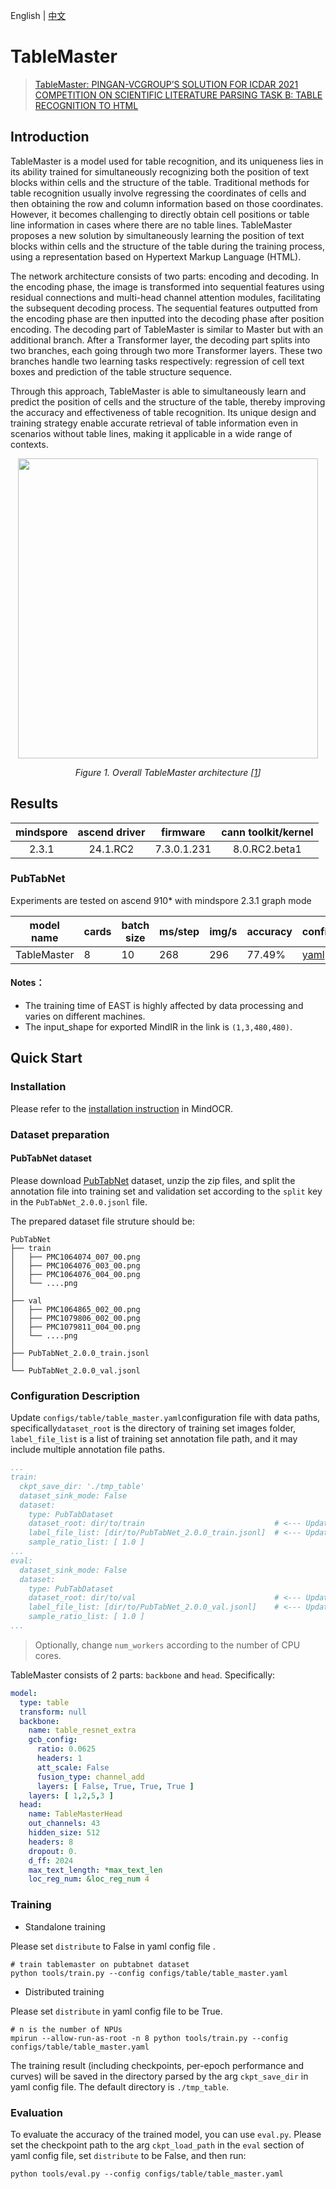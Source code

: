 English | [中文](https://github.com/mindspore-lab/mindocr/blob/main/configs/table/README_CN.md)

# TableMaster
<!--- Guideline: use url linked to abstract in ArXiv instead of PDF for fast loading.  -->

> [TableMaster: PINGAN-VCGROUP’S SOLUTION FOR ICDAR 2021 COMPETITION ON SCIENTIFIC LITERATURE PARSING TASK B: TABLE RECOGNITION TO HTML](https://arxiv.org/pdf/2105.01848.pdf)

## Introduction

<!--- Guideline: Introduce the model and architectures. Cite if you use/adopt paper explanation from others. -->

TableMaster is a model used for table recognition, and its uniqueness lies in its ability trained for simultaneously recognizing both the position of text blocks within cells and the structure of the table. Traditional methods for table recognition usually involve regressing the coordinates of cells and then obtaining the row and column information based on those coordinates. However, it becomes challenging to directly obtain cell positions or table line information in cases where there are no table lines. TableMaster proposes a new solution by simultaneously learning the position of text blocks within cells and the structure of the table during the training process, using a representation based on Hypertext Markup Language (HTML).

The network architecture consists of two parts: encoding and decoding. In the encoding phase, the image is transformed into sequential features using residual connections and multi-head channel attention modules, facilitating the subsequent decoding process. The sequential features outputted from the encoding phase are then inputted into the decoding phase after position encoding. The decoding part of TableMaster is similar to Master but with an additional branch. After a Transformer layer, the decoding part splits into two branches, each going through two more Transformer layers. These two branches handle two learning tasks respectively: regression of cell text boxes and prediction of the table structure sequence.

Through this approach, TableMaster is able to simultaneously learn and predict the position of cells and the structure of the table, thereby improving the accuracy and effectiveness of table recognition. Its unique design and training strategy enable accurate retrieval of table information even in scenarios without table lines, making it applicable in a wide range of contexts.

<p align="center">
  <img src="https://github.com/tonytonglt/mindocr-fork/assets/54050944/556ad4a5-d892-44c4-9d57-c22f6f5510fc" width=480 />
</p>
<p align="center">
  <em> Figure 1. Overall TableMaster architecture [<a href="#references">1</a>] </em>
</p>

## Results

| mindspore |  ascend driver  |   firmware   | cann toolkit/kernel |
|:---------:|:---------------:|:------------:|:-------------------:|
|   2.3.1   |    24.1.RC2     | 7.3.0.1.231  |    8.0.RC2.beta1    |

### PubTabNet

Experiments are tested on ascend 910* with mindspore 2.3.1 graph mode
<div align="center">

| **model name** | **cards** | **batch size** | **ms/step** | **img/s** | **accuracy** | **config**  | **weight**                                                                            |
|----------------|-----------|----------------|-------------|-----------|--------------|-----------------------------------------------------|------------------------------------------------|
| TableMaster         | 8         | 10             | 268         | 296       | 77.49%       | [yaml](table_master.yaml) | [ckpt](https://download-mindspore.osinfra.cn/toolkits/mindocr/tablemaster/table_master-78bf35bb.ckpt) |
</div>



#### Notes：
- The training time of EAST is highly affected by data processing and varies on different machines.
- The input_shape for exported MindIR in the link is `(1,3,480,480)`.

## Quick Start

### Installation

Please refer to the [installation instruction](https://github.com/mindspore-lab/mindocr#installation) in MindOCR.

### Dataset preparation

#### PubTabNet dataset

Please download [PubTabNet](https://github.com/ibm-aur-nlp/PubTabNet) dataset, unzip the zip files, and split the annotation file into training set and validation set according to the `split` key in the `PubTabNet_2.0.0.jsonl` file.


The prepared dataset file struture should be:


``` text
PubTabNet
├── train
│   ├── PMC1064074_007_00.png
│   ├── PMC1064076_003_00.png
│   ├── PMC1064076_004_00.png
│   └── ....png
│  
├── val
│   ├── PMC1064865_002_00.png
│   ├── PMC1079806_002_00.png
│   ├── PMC1079811_004_00.png
│   └── ....png
│
├── PubTabNet_2.0.0_train.jsonl
│
└── PubTabNet_2.0.0_val.jsonl
```


### Configuration Description

Update `configs/table/table_master.yaml`configuration file with data paths,
specifically`dataset_root` is the directory of training set images folder, `label_file_list` is a list of training set annotation file path, and it may include multiple annotation file paths.

```yaml
...
train:
  ckpt_save_dir: './tmp_table'
  dataset_sink_mode: False
  dataset:
    type: PubTabDataset
    dataset_root: dir/to/train                             # <--- Update
    label_file_list: [dir/to/PubTabNet_2.0.0_train.jsonl]  # <--- Update
    sample_ratio_list: [ 1.0 ]
...
eval:
  dataset_sink_mode: False
  dataset:
    type: PubTabDataset
    dataset_root: dir/to/val                               # <--- Update
    label_file_list: [dir/to/PubTabNet_2.0.0_val.jsonl]    # <--- Update
    sample_ratio_list: [ 1.0 ]
...
```

> Optionally, change `num_workers` according to the number of CPU cores.



TableMaster consists of 2 parts: `backbone` and `head`. Specifically:

```yaml
model:
  type: table
  transform: null
  backbone:
    name: table_resnet_extra
    gcb_config:
      ratio: 0.0625
      headers: 1
      att_scale: False
      fusion_type: channel_add
      layers: [ False, True, True, True ]
    layers: [ 1,2,5,3 ]
  head:
    name: TableMasterHead
    out_channels: 43
    hidden_size: 512
    headers: 8
    dropout: 0.
    d_ff: 2024
    max_text_length: *max_text_len
    loc_reg_num: &loc_reg_num 4
```

### Training

* Standalone training

Please set `distribute` to False in yaml config file .

``` shell
# train tablemaster on pubtabnet dataset
python tools/train.py --config configs/table/table_master.yaml
```

* Distributed training

Please set `distribute` in yaml config file to be True.

```shell
# n is the number of NPUs
mpirun --allow-run-as-root -n 8 python tools/train.py --config configs/table/table_master.yaml
```

The training result (including checkpoints, per-epoch performance and curves) will be saved in the directory parsed by the arg `ckpt_save_dir` in yaml config file. The default directory is `./tmp_table`.

### Evaluation

To evaluate the accuracy of the trained model, you can use `eval.py`. Please set the checkpoint path to the arg `ckpt_load_path` in the `eval` section of yaml config file, set `distribute` to be False, and then run:

``` shell
python tools/eval.py --config configs/table/table_master.yaml
```
